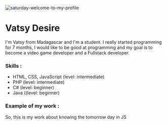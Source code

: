 ![saturday-welcome-to-my-profile](https://user-images.githubusercontent.com/95206624/144118402-de81b88f-ad74-46ef-9fb2-f14a620ef17a.gif)
# Vatsy Desire 
I'm Vatsy from Madagascar and I'm a student. I really started programming for 7 months, I would like to be good at programming and my goal is to become a video game developer and a Fullstack developer.

### Skills :
* HTML, CSS, JavaScript (level: intermediate) 
* PHP (level: intermediate) 
* C# (level: beginner)
* Java ((level: beginner)

### Example of my work :
So, this is my work about knowing the tomorrow day in JS





